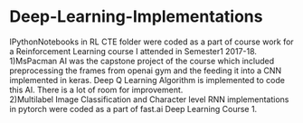 # Deep-Learning-Implementations
IPythonNotebooks in RL CTE folder were coded as a part of course work for a Reinforcement Learning course I attended in Semester1 2017-18.<br />
1)MsPacman AI was the capstone project of the course which included preprocessing the frames from openai gym and the feeding it into a CNN implemented in keras. Deep Q Learning Algorithm is implemented to code this AI. There is a lot of room for improvement.<br />
2)Multilabel Image Classification and Character level RNN implementations in pytorch were coded as a part of fast.ai Deep Learning Course 1.
